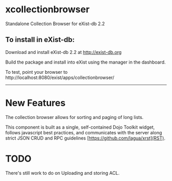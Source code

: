 xcollectionbrowser
==================

Standalone Collection Browser for eXist-db 2.2

To install in eXist-db:
--------------------

Download and install eXist-db 2.2 at http://exist-db.org

Build the package and install into eXist using the manager in the dashboard.

To test, point your browser to http://localhost:8080/exist/apps/collectionbrowser/

--------

New Features
==============

The collection browser allows for sorting and paging of long lists. 

This component is built as a single, self-contained Dojo Toolkit widget, follows javascript best practices, and communicates with the server along strict JSON CRUD and RPC guidelines [https://github.com/lagua/xrst](RST).

TODO
=====

There's still work to do on Uploading and storing ACL.
